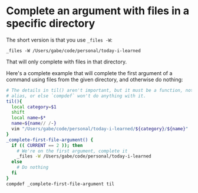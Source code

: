 # Complete an argument with files in  a specific directory

The short version is that you use `_files -W`:

    _files -W /Users/gabe/code/personal/today-i-learned

That will only complete with files in that directory.

Here's a complete example that will complete the first argument of a command
using files from the given directory, and otherwise do nothing:

```sh
# The details in til() aren't important, but it must be a function, not an
# alias, or else `compdef` won't do anything with it.
til(){
  local category=$1
  shift
  local name=$*
  name=${name// /-}
  vim "/Users/gabe/code/personal/today-i-learned/${category}/${name}"
}
_complete-first-file-argument() {
  if (( CURRENT == 2 )); then
    # We're on the first argument, complete it
    _files -W /Users/gabe/code/personal/today-i-learned
  else
    # Do nothing
  fi
}
compdef _complete-first-file-argument til
```

